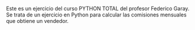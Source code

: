 Este es un ejercicio del curso PYTHON TOTAL del profesor Federico Garay. Se trata de un ejercicio en Python para calcular las comisiones mensuales que obtiene un vendedor.
